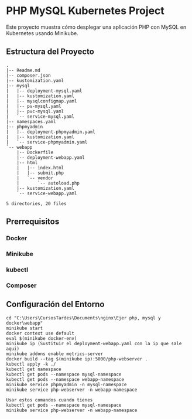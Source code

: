 # PHP MySQL Kubernetes Project

Este proyecto muestra cómo desplegar una aplicación PHP con MySQL en Kubernetes usando Minikube.

## Estructura del Proyecto

```plaintext
.
|-- Readme.md
|-- composer.json
|-- kustomization.yaml
|-- mysql
|   |-- deployment-mysql.yaml
|   |-- kustomization.yaml
|   |-- mysqlconfigmap.yaml
|   |-- pv-mysql.yaml
|   |-- pvc-mysql.yaml
|   `-- service-mysql.yaml
|-- namespaces.yaml
|-- phpmyadmin
|   |-- deployment-phpmyadmin.yaml
|   |-- kustomization.yaml
|   `-- service-phpmyadmin.yaml
`-- webapp
    |-- Dockerfile
    |-- deployment-webapp.yaml
    |-- html
    |   |-- index.html
    |   |-- submit.php
    |   `-- vendor
    |       `-- autoload.php
    |-- kustomization.yaml
    `-- service-webapp.yaml

5 directories, 20 files

```

<h2>Prerrequisitos</h2>

<h3>Docker</h3>
<h3>Minikube</h3>
<h3>kubectl</h3>
<h3>Composer</h3>

<h2>Configuración del Entorno</h2>

```plaintext
cd "C:\Users\CursosTardes\Documents\nginx\Ejer php, mysql y docker\webapp"
minikube start
docker context use default
eval $(minikube docker-env)
minikube ip (Sustituir el deployment-webapp.yaml con la ip que sale aqui)
minikube addons enable metrics-server
docker build --tag $(minikube ip):5000/php-webserver .
kubectl apply -k ./
kubectl get namespace
kubectl get pods --namespace mysql-namespace
kubectl get pods --namespace webapp-namespace
minikube service phpmyadmin -n mysql-namespace
minikube service php-webserver -n webapp-namespace
```

```plaintext
Usar estos comandos cuando tienes
kubectl get pods --namespace mysql-namespace
minikube service php-webserver -n webapp-namespace
```